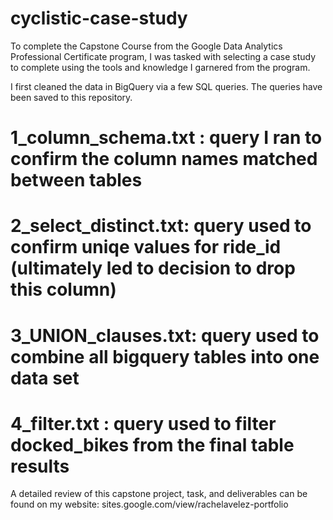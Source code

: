 # cyclistic-case-study

To complete the Capstone Course from the Google Data Analytics Professional Certificate program,
I was tasked with selecting a case study to complete using the tools and knowledge I garnered from the program.

I first cleaned the data in BigQuery via a few SQL queries. The queries have been saved to this repository.

# 1_column_schema.txt : query I ran to confirm the column names matched between tables
# 2_select_distinct.txt: query used to confirm uniqe values for ride_id (ultimately led to decision to drop this column)
# 3_UNION_clauses.txt: query used to combine all bigquery tables into one data set
# 4_filter.txt : query used to filter docked_bikes from the final table results


A detailed review of this capstone project, task, and deliverables can be found on my website:
sites.google.com/view/rachelavelez-portfolio
